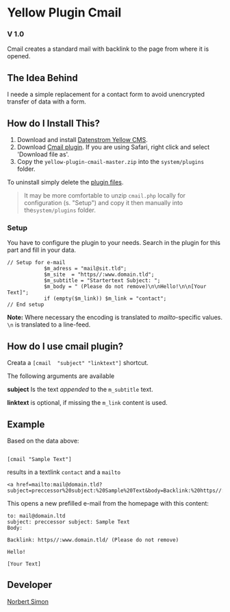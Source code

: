 # Yellow Plugin Cmail 

### V 1.0

Cmail creates a standard mail with backlink to the page from where it is opened.

## The Idea Behind

I neede a simple replacement for a contact form to avoid unencrypted transfer of data with a form.

## How do I Install This?

1. Download and install [Datenstrom Yellow CMS](https://github.com/datenstrom/yellow/).
2. Download [Cmail plugin](https://github.com/BsNoSi/yellow-plugin-cmail/archive/master.zip ).  If you are using Safari, right click and select 'Download file as'.
3. Copy the `yellow-plugin-cmail-master.zip` into the `system/plugins` folder.
 
To uninstall simply delete the [plugin files](update.ini).

> It may be more comfortable to unzip `cmail.php` locally for configuration (s. "Setup") and copy it then manually into the`system/plugins` folder.

### Setup

You have to configure the plugin to your needs. Search in the plugin for this part and fill in your data.

```
// Setup for e-mail
			$m_adress = "mail@sit.tld";
			$m_site  = "https//:www.domain.tld";
			$m_subtitle = "Startertext Subject: ";
			$m_body = " (Please do not remove)\n\nHello!\n\n[Your Text]";
			if (empty($m_link)) $m_link = "contact";
// End setup
```

**Note:** Where necessary the encoding is translated to *mailto*-specific values. `\n` is translated to a line-feed.


## How do I use cmail plugin?

Creata a `[cmail  "subject" "linktext"]` shortcut.

The following arguments are available

**subject** Is the text *appended* to the `m_subtitle` text.

**linktext** is optional, if missing the `m_link` content is used.

## Example

Based on the data above:

```

[cmail "Sample Text"]

```

results in a textlink `contact` and a `mailto` 

```
<a href=mailto:mail@domain.tld?subject=preccessor%20subject:%20Sample%20Text&body=Backlink:%20https//:www.domain.tld/edit/%20(Please%20do%20not%20remove)%0A%0AHello%21%0A%0A[Your%20Text]>contact</a>
```

This opens a new prefilled e-mail from the homepage with this content:

```
to: mail@domain.ltd
subject: preccessor subject: Sample Text
Body:

Backlink: https//:www.domain.tld/ (Please do not remove)

Hello!

[Your Text]

```


## Developer

[Norbert Simon](https://nosi.de)
